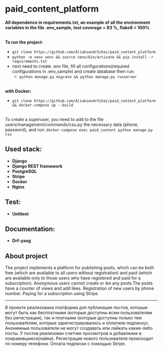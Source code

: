 # paid_content_platform
**All dependence in requirements.txt, an example of all the environment variables in the file .env_sample, test coverage = 93 %, flake8 = 100%**

<br>**To run the project:**
- `git clone https://github.com/AliaksandrSihai/paid_content_platform`
- `python -m venv venv && source venv/bin/activate && pip install -r requirements.txt`
- next need to create .env file, fill all configurations(required configurations in .env_sample) and create database then run:
   - `python manage.py migrate && python manage.py runserver`

<br>**with Docker:**
- `git clone https://github.com/AliaksandrSihai/paid_content_platform && docker-compose up --build `

<br>To create a superuser, you need to add to the file users/management/commands/csu.py the necessary data (phone, password), and run: `docker-compose exec paid_content python manage.py csu`

## Used stack:
- **Django**
- **Django REST framework**
- **PostgreSQL**
- **Stripe**
- **Docker**
- **Nginx**
## Test:
- **Unittest**
## Documentation:
- **Drf-yasg**

## About project
  The project implements a platform for publishing posts, which can be both free 
  (which are available to all users without registration) and paid 
  (which are available only to those users who have registered and paid  for a subscription). 
  Anonymous users cannot create or ike any posts.The posts have a counter of views and add likes. 
  Registration of new users by phone number. Paying for a subscription using Stripe.

---
  В проекте реализована платформа для публикации постов, которые могут быть как бесплатными 
  (которые доступны всем пользователям без регистрации), так и платными 
  (которые доступны только тем пользователям, которые зарегистрировались и оплатили подписку). 
  Анонимные пользователи не могут создавать или лайкать какие-либо посты.
  У постов реализован счетчик просмотров и добавление в понравившиеся(лайки).
  Регистрация нового пользователя происходит по номеру телефона. Оплата подписки с помощью Stripe.




